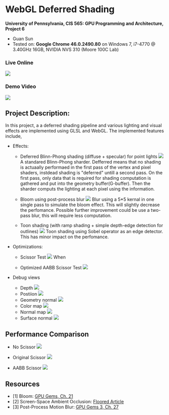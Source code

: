 WebGL Deferred Shading
======================

**University of Pennsylvania, CIS 565: GPU Programming and Architecture, Project 6**

* Guan Sun
* Tested on: **Google Chrome 46.0.2490.80** on
  Windows 7, i7-4770 @ 3.40GHz 16GB, NVIDIA NVS 310 (Moore 100C Lab)

### Live Online

[![](img/thumb.png)](http://pontusun.github.io/Project6-WebGL-Deferred-Shading/)

### Demo Video
[![](img/thumb.png)](http://pontusun.github.io/Project6-WebGL-Deferred-Shading/)


## Project Description:
In this project, a a deferred shading pipeline and various lighting and visual effects are implemented using GLSL and WebGL.
The implemented features include,
* Effects:
  * Deferred Blinn-Phong shading (diffuse + specular) for point lights
  ![](img/thumb.png)
  A standared Blinn-Phong sharder. Defferred means that no shading is actuaally performaed in the first pass of the vertex and pixel shaders, instdead shading is "deferred" untill a second pass. On the first pass, only data that is required for shading  computation is gathered and put into the geometry buffer(G-buffer). Then the sharder computs the lighting at each pixel using the information.

  * Bloom using post-process blur
  ![](img/11.png)
  Blur using a 5*5 kernal in one single pass to simulate the bloom effect. This will slightly decrease the perfomance. Possible further improvement could be use a two-pass blur, this will require less computation.

  * Toon shading (with ramp shading + simple depth-edge detection for outlines)
  ![](img/10.png)
  Toon shading using Sobel operator as an edge detector. This has minor impact on the perfomance.


* Optimizations:
  * Scissor Test
  ![](img/9.png)
  When 

  * Optimized AABB Scissor Test
  ![](img/12.png)

* Debug views
  * Depth
  ![](img/3.png)
  * Postiion
  ![](img/4.png)
  * Geometry normal
  ![](img/5.png)
  * Color map
  ![](img/6.png)
  * Normal map
  ![](img/7.png)
  * Surface normal
  ![](img/8.png)

## Performance Comparison
* No Scissor
![](img/13.png)

* Original Scissor
![](img/14.png)

* AABB Scissor
![](img/15.png)

## Resources

* [1] Bloom:
  [GPU Gems, Ch. 21](http://http.developer.nvidia.com/GPUGems/gpugems_ch21.html) 
* [2] Screen-Space Ambient Occlusion:
  [Floored Article](http://floored.com/blog/2013/ssao-screen-space-ambient-occlusion.html)
* [3] Post-Process Motion Blur:
  [GPU Gems 3, Ch. 27](http://http.developer.nvidia.com/GPUGems3/gpugems3_ch27.html)